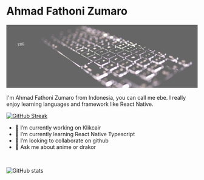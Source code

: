 # Ahmad Fathoni Zumaro

![I am Android Developer](https://github.com/toniebe/toniebe/blob/main/banner2.png)

I'm Ahmad Fathoni Zumaro from Indonesia, you can call me ebe. I really enjoy learning languages and framework like React Native.

[![GitHub Streak](https://github-readme-streak-stats.herokuapp.com?user=toniebe&theme=tokyonight&hide_border=true&border_radius=6&date_format=j%20M%5B%20Y%5D)](https://git.io/streak-stats)


- 🔭 I’m currently working on Klikcair
- 🌱 I’m currently learning React Native Typescript
- 👯 I’m looking to collaborate on github 
- 💬 Ask me about anime or drakor

<br />

![GitHub stats](https://github-readme-stats.vercel.app/api?username=toniebe&show_icons=true)  

